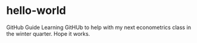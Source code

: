 # hello-world
GitHub Guide
Learning GitHUb to help with my next econometrics class in the winter quarter. 
Hope it works.
